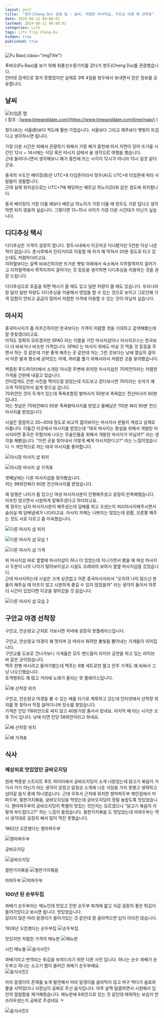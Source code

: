 ```yaml
---
layout: post
title:  "청두(Cheng Du) 관광 팁 : 날씨, 저렴한 마사지샵, 구안교 야경 배 선착장"
date: 2024-08-11 00:00:01
lastmod: 2024-08-11 00:00:01 
categories: Life
tags: Life Trip Cheng-Du
hidden: true
published: true
---
```


![Fu Bao](https://s3.ap-northeast-2.amazonaws.com/media.dveamer.com/images/2024/tips-fubao/resized_PXL_20240801_020055947.jpg){:class="imgTitle"}  

푸바오(Fu Bao)를 보기 위해 워룽선수핑기지를 갔다가 청두(Cheng Du)를 관광했습니다.  
인터넷 검색으로 찾지 못했었지만 실제로 3박 4일을 청두에서 보내면서 얻은 정보를 공유합니다.  

<!--more-->


## 날씨

![타임존 맵](https://s3.ap-northeast-2.amazonaws.com/media.dveamer.com/images/2024/tips-chengdu/resized_map_timezone.jpg)   
( 참조 : [www.timeanddate.com](https://www.timeanddate.com/time/map/) )

청두(A)는 서울(B)보다 적도에 훨씬 가깝습니다. 서울보다 그리고 제주보다 햇빛이 뜨겁다고 생각하시면 됩니다.  

가장 더운 시간은 피해서 관광하기 위해서 가장 해가 중천에 떠서 지면이 갖아 뜨거울 시간인 12시 ~ 14시에는 식당 혹은 마시지 샵에서 쉴 생각으로 여행을 했습니다.  
근데 돌아다니면서 생각해보니 해가 중천에 뜨는 시각이 12시가 아니라 13시 일것 같더군요.  

중국의 수도인 베이징(B)은 UTC+8 타임존이라서 청두(A)도 UTC+8 타임존에 따라 사람들이 생활합니다.  
근데 실제 위치상으로는 UTC+7에 해당하는 베트남 하노이(D)와 같은 경도에 위치합니다.  

중국 베이징이 가장 더울 때보다 베트남 하노이가 가장 더울 때 청두도 가장 덥다고 생각하면 되지 않을까 싶습니다. 그렇다면 13~15시 사이가 가장 더운 시간대가 아닌가 싶습니다.  

<!--ads-->

## 디디추싱 택시

디디추싱은 가격이 굉장히 쌉니다. 청두시내에서 이곳저곳 다녀봤지만 5천원 이상 나온적이 없습니다. 춘시루에서 진리거리로 이동할 때 차가 꽤 막혀서 20분 정도로 타고 갔는데도 저렴하더라고요.  
지하철보다는 살짝 비싸긴하지만 뜨거운 햇빛 아래에서 숙소에서 지하철역까지 걸어가고 지하철역에서 목적지까지 걸어가는 것 등등을 생각하면 디디추싱을 이용하는 것을 권장 드립니다.  

디디추싱으로 호출을 하면 택시가 올 때도 있고 일반 차량이 올 때도 있습니다. 우리나라랑 달리 일반 차량도 디디추싱을 이용해서 영업을 할 수 있는 것으로 보이고 그로인해 가격 담합이 안되고 공급이 많아서 저렵한 가격에 이용할 수 있는 것이 아닐까 싶습니다.  

## 마사지

중국마시지가 좀 아프긴하지만 한국보다는 가격이 저렴할 것을 기대하고 검색해봤는데 잘 못찾겠더라고요.  
아직도 정확히 모르겠지만 SPAO 라는 이름을 가진 마사지샵이나 마사지코스는 한국보다 더 비싸거나 비슷한 가격입니다. SPAO 는 마사지 외에도 마실 것 먹을 것 등등을 주면서 하는 것 같은데 기분 좋게 해주는 곳 같은데 저는 그런 것보다는 낮에 열심히 걸어서 아픈 발과 평소에 굳어있는 어깨, 허리를 풀기 위해서라서 저렴한 곳을 찾아봤습니다.  

백종원 푸드파이터에서 소개된 야시장 주변에 위치한 마사지샵은 70위안이라는 저렴한 가격을 간판에 내걸고 있습니다.  
안타깝게도 간판 사진을 찍어오질 않았는데 지도보고 걷다보시면 70이라는 숫자가 꽤 크게 적혀있어서 쉽게 찾으실 겁니다.  
70위안인 것이 두개가 있는데 족욕포함된 발마사지 50분과 족욕없는 전신마사지 60분입니다.  
저는 첫날은 70위안짜리 50분 족욕발마사지를 받았고 둘째날은 110분 짜리 90분 전신마사지를 받았습니다.  

시설은 깔끔하고 30~40대 정도로 비교적 젊어보이는 마사지사 분들이 계셨고 실제로 아픕니다. 이틀간 이곳에서 마시지를 받았는데 "태국 마사지는 황실을 위해서 개발된 마사지라면 중국은 무협지에 나오는 무술인들을 위해서 개발된 마사지가 아닐까?" 라는 생각을 해봤습니다. "이런 곳을 찾아내서 이렇게 쎼게 마사지한다고?" 라는 느낌이었습니다 ㅋ 개인적으로 저는 태국 마사지를 좋아합니다.  

![야시장 마사지 샵 위치](https://s3.ap-northeast-2.amazonaws.com/media.dveamer.com/images/2024/tips-chengdu/resized_map_massage_1.jpg)   

![야시장 마사지 샵 가격표](https://s3.ap-northeast-2.amazonaws.com/media.dveamer.com/images/2024/tips-chengdu/resized_PXL_20240801_142444920.jpg)   


셋째날에는 다른 마사지샵을 찾아봤습니다.  
저는 98위안짜리 60분 전신마사지를 받았습니다.  

제 일행은 나이가 좀 있으신 여성 마사지사분이 진행해주셨고 굉장히 만족해했습니다. 아프진 않으면서 시원하게 잘해주셨다고 하더라고요.  
제 경우는 남자 마사지사분이 해주셨는데 담배를 피고 오셨는지 머리마사지해주시면서 숨쉬실 때 담배냄새가 나더라고요. 마사지 자체는 나쁘지는 않았는데 왼팔, 오른팔 해주는 것도 서로 다르고 좀 미숙했습니다.  

![다른 마사지 샵 위치](https://s3.ap-northeast-2.amazonaws.com/media.dveamer.com/images/2024/tips-chengdu/resized_map_massage_2.jpg)   

![다른 마사지 샵 모습 1](https://s3.ap-northeast-2.amazonaws.com/media.dveamer.com/images/2024/tips-chengdu/resized_PXL_20240803_134851932.jpg)   

![다른 마사지 샵 가격](https://s3.ap-northeast-2.amazonaws.com/media.dveamer.com/images/2024/tips-chengdu/resized_PXL_20240803_120326851.jpg)   

위 마사지샵 바로 옆옆에 마사지샵이 하나 더 있었는데 지나가면서 봤을 때 여성 마사지사 두분이 너무 나이가 많아보이셨고 시설도 오래되어 보여서 옆옆 마사지샵을 갔었습니다.  
근데 마사지하는데 시설은 크게 상관없고 아픈 중국마사지라서 "오히려 나이 많으신 분들이 해주실 때 아프지 않고 시원하게 즐길 수 있지 않았을까" 라는 생각이 들어서 하루 더 시간이 있었다면 이곳을 찾아갔을 것 같습니다.  

![다른 마사지 샵 모습 2](https://s3.ap-northeast-2.amazonaws.com/media.dveamer.com/images/2024/tips-chengdu/resized_PXL_20240803_134908525.jpg)   

<!--ads-->

## 구안교 야경 선착장 

구안교, 안순량교 근처로 가보시면 저녁에 굉장히 핫플레이스입니다.  

구안교, 안순량교 야경이 꽤 멋지며 강 따라서 화려한 불빛을 뿜어내는 가게들이 이어집니다.  
구안교를 도보로 건너가보니 가게들은 모두 밴드들이 라이브 공연을 하고 있는 라이브 바 같은 곳이었습니다.  
맥주 한병 마시려고 들어가봤는데 맥주는 6병 세트로만 팔고 안주 가격도 꽤 비싸서 그냥 나오긴했습니다.  
호객행위도 꽤 많고 거리에 노래가 울리는 핫 플레이스입니다.  

![배 선착장 위치](https://s3.ap-northeast-2.amazonaws.com/media.dveamer.com/images/2024/tips-chengdu/resized_PXL_20240802_125001548.jpg)   

구안교, 안순량교 야경을 볼 수 있는 배를 타기로 계획하고 갔는데 인터넷에서 선착장 위치를 못 찾아서 직접 걸어다니며 장소를 찾았습니다.  
가격은 인당 118위안으로 싸지 않고 40분가량 줄서서 탔네요. 마지막 배 타는 시각은 오후 11시 입니다. 낮에 타면 인당 58위안이라고 하네요.  

![배 선착장 위치](https://s3.ap-northeast-2.amazonaws.com/media.dveamer.com/images/2024/tips-chengdu/resized_map_boat.jpg)   

![배 가격표](https://s3.ap-northeast-2.amazonaws.com/media.dveamer.com/images/2024/tips-chengdu/resized_PXL_20240802_130435573.jpg)   


<!--ads-->

## 식사

### 예상외로 맛있었던 궁바오지딩

원래 백종원 스트리트 푸트 파이터에서 궁바오지딩이 소개 나왔었는데 닭고기 볶음이 거기서 거기 아닌가 라는 생각이 있었고 일정상 소개에 나온 식당을 가지 못했고 생략하고 넘어갈 음식 중에 하나였습니다. 근데 무후사 근처에 위치한 첸마파두부 체인점에서 마파두부, 철판가지볶음, 궁바오지딩을 먹었는데 궁바오지딩이 정말 놀랍도록 맛있었습니다. 첸마파두부의 궁바오지딩이 특별히 맛있는 것인지는 모르겠으나 "닭고기 볶음이 이렇게 부드럽다고?" 하는 느낌이 들었습니다. 철판가지볶음 도 맛있었는데 마파두부는 역시 생각대로 굉장히 쎄서 많이 먹진 못했습니다.  

1862년 오픈했다는 첸마파두부 

![첸마파두부](https://s3.ap-northeast-2.amazonaws.com/media.dveamer.com/images/2024/tips-chengdu/resized_PXL_20240802_065209674.jpg)   

궁바오지딩 

![궁바오지딩](https://s3.ap-northeast-2.amazonaws.com/media.dveamer.com/images/2024/tips-chengdu/resized_PXL_20240802_071945602.jpg)   

철판가지볶음
![철판가지볶음](https://s3.ap-northeast-2.amazonaws.com/media.dveamer.com/images/2024/tips-chengdu/resized_PXL_20240802_072945490_.jpg)   

마파두부
![마파두부](https://s3.ap-northeast-2.amazonaws.com/media.dveamer.com/images/2024/tips-chengdu/resized_PXL_20240802_074326632.jpg)   


### 100년 된 순부두집

꽈배기 순두부라는 메뉴인데 맛있고 진한 순두부 찌개에 얇고 식감 굉장히 좋은 튀김이 들어가있다고 보시면 됩니다. 맛있었습니다.  
갈리지 않은 마라 알갱이가 들어가있는 것 같은데 잘 골라먹으면 입이 아리진 않습니다.  


1928년 오픈했다는 순두부집
![순두부집](https://s3.ap-northeast-2.amazonaws.com/media.dveamer.com/images/2024/tips-chengdu/resized_PXL_20240803_063651402.jpg)   


맛있지만 저렴한 가격의 메뉴판 
![메뉴판](https://s3.ap-northeast-2.amazonaws.com/media.dveamer.com/images/2024/tips-chengdu/resized_PXL_20240803_070901389.jpg)   


시킨 메뉴들
![음식사진1](https://s3.ap-northeast-2.amazonaws.com/media.dveamer.com/images/2024/tips-chengdu/resized_PXL_20240803_070901389.jpg)   

꽈배기라고 번역되는 튀김을 보여드리기 위한 다른 사진 입니다. 하나는 순수 꽈배기 순두부고 하나는 소고기 찜이 들어간 꽈배기 순두부예요.  
![음식사진2](https://s3.ap-northeast-2.amazonaws.com/media.dveamer.com/images/2024/tips-chengdu/resized_PXL_20240803_070901389.jpg)   


마라 알갱이의 존재를 늦게 발견해서 마라 알갱이를 골라먹지 않고 마구 먹다가 음료와 물을 사먹었더니 사장님이 공짜로 주신 음식입니다. 아주 살짝 달콤하면서 시원해서 입안의 얼얼함을 제거해줬습니다. 메뉴판에 8위안으로 있는 것 같던데 매워하는 보습이 안쓰러우셨는지 공짜로 주셨네요 ㅋ  

![음식사진3](https://s3.ap-northeast-2.amazonaws.com/media.dveamer.com/images/2024/tips-chengdu/resized_PXL_20240803_070901389.jpg)   

